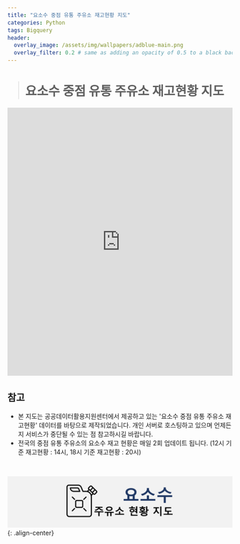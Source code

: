 ```yaml
---
title: "요소수 중점 유통 주유소 재고현황 지도"
categories: Python
tags: Bigquery
header:
  overlay_image: /assets/img/wallpapers/adblue-main.png
  overlay_filter: 0.2 # same as adding an opacity of 0.5 to a black background
---
```


> # 요소수 중점 유통 주유소 재고현황 지도


<iframe class="map" src="https://www.adbluemap.ml" width="100%" height="600" frameborder="0" style="border:0" position="relative" overflow="hidden"></iframe>

<br>

## 참고

- 본 지도는 공공데이터활용지원센터에서 제공하고 있는 '요소수 중점 유통 주유소 재고현황' 데이터를 바탕으로 제작되었습니다. 개인 서버로 호스팅하고 있으며 언제든지 서비스가 중단될 수 있는 점 참고하시길 바랍니다.
- 전국의 중점 유통 주유소의 요소수 재고 현황은 매일 2회 업데이트 됩니다. (12시 기준 재고현황 : 14시, 18시 기준 재고현황 : 20시)

<br>

![PNG](/assets/img/wallpapers/adblue.png){: .align-center}